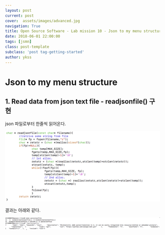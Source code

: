 ```yaml
---
layout: post
current: post
cover:  assets/images/advanced.jpg
navigation: True
title: Open Source Software - Lab mission 10 - Json to my menu structure
date: 2018-06-01 22:00:00
tags: [jsmn]
class: post-template
subclass: 'post tag-getting-started'
author: ykss
---
```


# Json to my menu structure

## 1. Read data from json text file - readjsonfile() 구현

 json 파일로부터 한줄씩 읽어온다.

![lab9_5](/assets/images/lab9_5.png)

 결과는 아래와 같다. 

![lab9_1](/assets/images/lab9_1.png)
